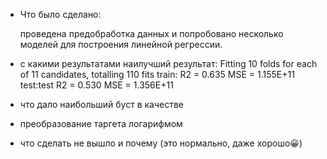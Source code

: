 * Что было сделано:

  проведена предобработка данных и попробовано несколько моделей для построения линейной регрессии.
  
* с какими результатами
  наилучший результат:
  Fitting 10 folds for each of 11 candidates, totalling 110 fits
  train:	R2 = 0.635	MSE = 1.155E+11
  test:test	R2 = 0.530	MSE = 1.356E+11

* что дало наибольший буст в качестве
* 
  преобразование таргета логарифмом

* что сделать не вышло и почему (это нормально, даже хорошо😀) 
